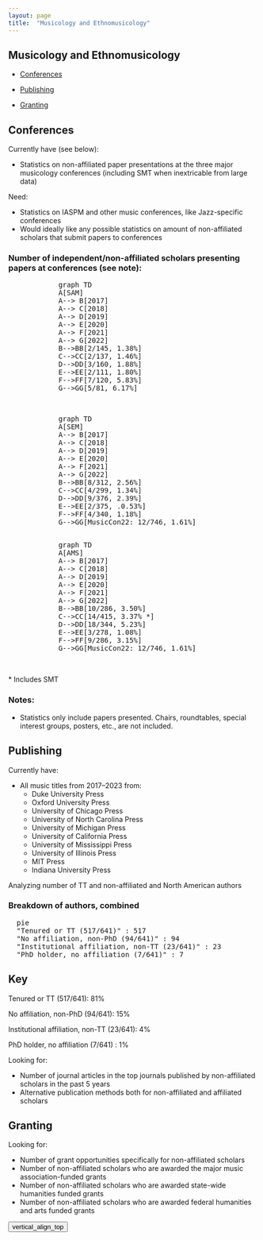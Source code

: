 ```yaml
---
layout: page
title:  "Musicology and Ethnomusicology"
---
```


## Musicology and Ethnomusicology

- [Conferences](#conferences)

- [Publishing](#publishing)

- [Granting](#granting)


## Conferences 

Currently have (see below):
- Statistics on non-affiliated paper presentations at the three major musicology conferences (including SMT when inextricable from large data)

Need:
- Statistics on IASPM and other music conferences, like Jazz-specific conferences
- Would ideally like any possible statistics on amount of non-affiliated scholars that submit papers to conferences


### Number of independent/non-affiliated scholars presenting papers at conferences (see note):
 <pre class="mermaid">
            graph TD
            A[SAM] 
            A--> B[2017]
            A--> C[2018]
            A--> D[2019]
            A--> E[2020]
            A--> F[2021]
            A--> G[2022]
            B-->BB[2/145, 1.38%]
            C-->CC[2/137, 1.46%]
            D-->DD[3/160, 1.88%]
            E-->EE[2/111, 1.80%]
            F-->FF[7/120, 5.83%]
            G-->GG[5/81, 6.17%]

    </pre>

<pre class="mermaid">
            graph TD
            A[SEM] 
            A--> B[2017]
            A--> C[2018]
            A--> D[2019]
            A--> E[2020]
            A--> F[2021]
            A--> G[2022]
            B-->BB[8/312, 2.56%]
            C-->CC[4/299, 1.34%]
            D-->DD[9/376, 2.39%]
            E-->EE[2/375, .0.53%]
            F-->FF[4/340, 1.18%]
            G-->GG[MusicCon22: 12/746, 1.61%]

</pre>

<pre class="mermaid">
            graph TD
            A[AMS] 
            A--> B[2017]
            A--> C[2018]
            A--> D[2019]
            A--> E[2020]
            A--> F[2021]
            A--> G[2022]
            B-->BB[10/286, 3.50%]
            C-->CC[14/415, 3.37% *]
            D-->DD[18/344, 5.23%]
            E-->EE[3/278, 1.08%]
            F-->FF[9/286, 3.15%]
            G-->GG[MusicCon22: 12/746, 1.61%]


</pre>

\* Includes SMT


### Notes: 
- Statistics only include papers presented. Chairs, roundtables, special interest groups, posters, etc., are not included.

## Publishing 

Currently have:
- All music titles from 2017–2023 from:
  - Duke University Press
  - Oxford University Press
  - University of Chicago Press
  - University of North Carolina Press
  - University of Michigan Press
  - University of California Press
  - University of Mississippi Press
  - University of Illinois Press
  - MIT Press
  - Indiana University Press

Analyzing number of TT and non-affiliated and North American authors

### Breakdown of authors, combined
<pre class="mermaid">
  pie
  "Tenured or TT (517/641)" : 517
  "No affiliation, non-PhD (94/641)" : 94
  "Institutional affiliation, non-TT (23/641)" : 23
  "PhD holder, no affiliation (7/641)" : 7
</pre>

## Key
Tenured or TT (517/641): 81%

No affiliation, non-PhD (94/641): 15%

Institutional affiliation, non-TT (23/641): 4%

PhD holder, no affiliation (7/641) : 1%

Looking for:
- Number of journal articles in the top journals published by non-affiliated scholars in the past 5 years
- Alternative publication methods both for non-affiliated and affiliated scholars

## Granting 

Looking for:
- Number of grant opportunities specifically for non-affiliated scholars
- Number of non-affiliated scholars who are awarded the major music association-funded grants
- Number of non-affiliated scholars who are awarded state-wide humanities funded grants
- Number of non-affiliated scholars who are awarded federal humanities and arts funded grants


<script type="module">
      import mermaid from 'https://cdn.jsdelivr.net/npm/mermaid@9/dist/mermaid.esm.min.mjs';
      mermaid.initialize({ 
        startOnLoad: true,         
        // theme: 'neutral',
         fontFamily: 'Bitter, sans-serif',
         fontSize: '15px'


      });
    </script>

 <button onclick="topFunction()" id="myBtn" title="Go to top"><span class="material-symbols-outlined">
vertical_align_top
</span></button>

<script>
	// Get the button:
let mybutton = document.getElementById("myBtn");

// When the user scrolls down 20px from the top of the document, show the button
window.onscroll = function() {scrollFunction()};

function scrollFunction() {
  if (document.body.scrollTop > 20 || document.documentElement.scrollTop > 20) {
    mybutton.style.display = "block";
  } else {
    mybutton.style.display = "none";
  }
}

// When the user clicks on the button, scroll to the top of the document
function topFunction() {
  document.body.scrollTop = 0; // For Safari
  document.documentElement.scrollTop = 0; // For Chrome, Firefox, IE and Opera
}
</script>